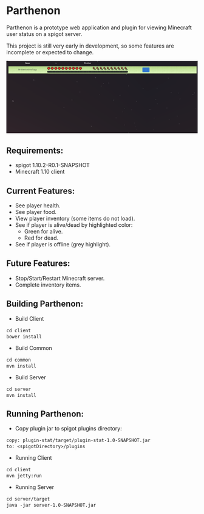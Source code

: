 # Parthenon
Parthenon is a prototype web application and plugin for viewing Minecraft user status on a spigot server.

This project is still very early in development, so some features are incomplete or expected to change.

![Interface](resources/interface.png)

## Requirements:
- spigot 1.10.2-R0.1-SNAPSHOT
- Minecraft 1.10 client

## Current Features:
- See player health.
- See player food.
- View player inventory (some items do not load).
- See if player is alive/dead by highlighted color:
    - Green for alive.
    - Red for dead.
- See if player is offline (grey highlight).

## Future Features:
- Stop/Start/Restart Minecraft server.
- Complete inventory items. 

## Building Parthenon:
- Build Client
```
cd client
bower install
```

- Build Common 
```
cd common
mvn install
```

- Build Server
```
cd server
mvn install
```

## Running Parthenon:
- Copy plugin jar to spigot plugins directory:
```
copy: plugin-stat/target/plugin-stat-1.0-SNAPSHOT.jar
to: <spigotDirectory>/plugins
```

- Running Client
```
cd client
mvn jetty:run
```

- Running Server
```
cd server/target
java -jar server-1.0-SNAPSHOT.jar
```
